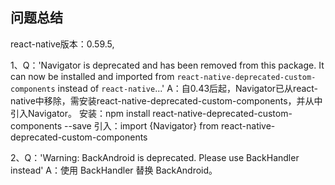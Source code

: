 ## 问题总结
react-native版本：0.59.5,

1、Q：'Navigator is deprecated and has been removed from this package. It can now be installed and imported from `react-native-deprecated-custom-components` instead of `react-native`...'
A：自0.43后起，Navigator已从react-native中移除，需安装react-native-deprecated-custom-components，并从中引入Navigator。
安装：npm install react-native-deprecated-custom-components --save
引入：import {Navigator} from react-native-deprecated-custom-components

2、Q：'Warning: BackAndroid is deprecated. Please use BackHandler instead'
A：使用 BackHandler 替换 BackAndroid。

